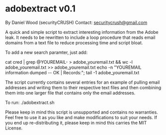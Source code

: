 adobextract v0.1
================
By Daniel Wood (securityCRUSH)
Contact: securitycrush@gmail.com

A quick and simple script to extract interesting information from the Adobe leak.  It needs to be rewritten to include a loop procedure that reads email domains from a text file to reduce processing time and script bloat.

To add a new search paramter, just add:

cat cred | grep @YOUREMAIL- > adobe_youremail.txt && wc -l adobe_youremail.txt >> adobe_youremail.txt
echo -n "YOUREMAIL information dumped -- OK | Records:"; tail -1 adobe_youremail.txt

The script currently contains several entries for an example of pulling email addresses and writing them to their respective text files and then combining them into one larger file that contains only the email addresses.

To run: ./adobextract.sh


Please keep in mind this script is unsupported and contains no warranties.  Feel free to use it as you like and make modifications to suit your needs.  If you end up re-distributing it, please keep in mind this carries the MIT License.


